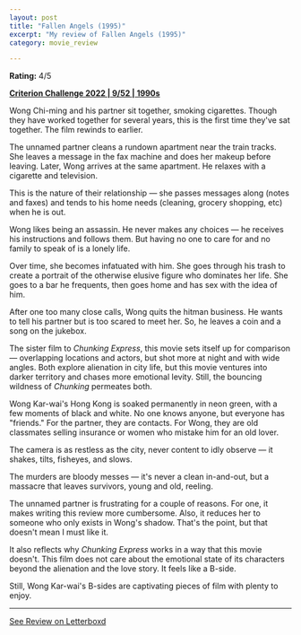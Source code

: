 ```yaml
---
layout: post
title: "Fallen Angels (1995)"
excerpt: "My review of Fallen Angels (1995)"
category: movie_review

---
```


**Rating:** 4/5

<b><a href="https://boxd.it/q4PJa/detail" title="Criterion Challenge 2022 | 9/52 | 1990s">Criterion Challenge 2022 | 9/52 | 1990s</a></b>

Wong Chi-ming and his partner sit together, smoking cigarettes. Though they have worked together for several years, this is the first time they've sat together. The film rewinds to earlier.

The unnamed partner cleans a rundown apartment near the train tracks. She leaves a message in the fax machine and does her makeup before leaving. Later, Wong arrives at the same apartment. He relaxes with a cigarette and television.

This is the nature of their relationship — she passes messages along (notes and faxes) and tends to his home needs (cleaning, grocery shopping, etc) when he is out. 

Wong likes being an assassin. He never makes any choices — he receives his instructions and follows them. But having no one to care for and no family to speak of is a lonely life.

Over time, she becomes infatuated with him. She goes through his trash to create a portrait of the otherwise elusive figure who dominates her life. She goes to a bar he frequents, then goes home and has sex with the idea of him.

After one too many close calls, Wong quits the hitman business. He wants to tell his partner but is too scared to meet her. So, he leaves a coin and a song on the jukebox.

The sister film to <i>Chunking Express</i>, this movie sets itself up for comparison — overlapping locations and actors, but shot more at night and with wide angles. Both explore alienation in city life, but this movie ventures into darker territory and chases more emotional levity. Still, the bouncing wildness of <i>Chunking</i> permeates both.

Wong Kar-wai's Hong Kong is soaked permanently in neon green, with a few moments of black and white. No one knows anyone, but everyone has "friends." For the partner, they are contacts. For Wong, they are old classmates selling insurance or women who mistake him for an old lover.

The camera is as restless as the city, never content to idly observe — it shakes, tilts, fisheyes, and slows.

The murders are bloody messes — it's never a clean in-and-out, but a massacre that leaves survivors, young and old, reeling.

The unnamed partner is frustrating for a couple of reasons. For one, it makes writing this review more cumbersome. Also, it reduces her to someone who only exists in Wong's shadow. That's the point, but that doesn't mean I must like it.

It also reflects why <i>Chunking Express</i> works in a way that this movie doesn't. This film does not care about the emotional state of its characters beyond the alienation and the love story. It feels like a B-side.

Still, Wong Kar-wai's B-sides are captivating pieces of film with plenty to enjoy.

<hr>

[See Review on Letterboxd](https://boxd.it/6sguQX)
